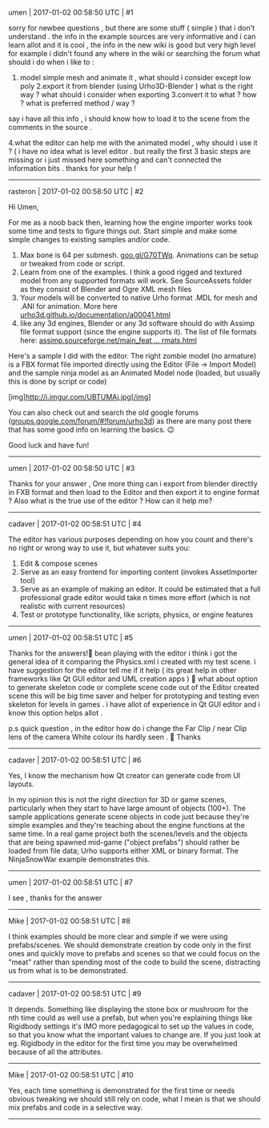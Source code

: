 umen | 2017-01-02 00:58:50 UTC | #1

sorry for newbee questions , but there are some stuff ( simple ) that i don't understand .
the info in the example sources are very informative and i can learn allot and it is cool , the info in the new wiki is good but very high level 
for example i didn't found any where in the wiki or searching the forum what should i do when i like to :
1. model simple mesh and animate it  , what should i consider except low poly 
2.export it from blender (using Urho3D-Blender ) what is the right way ? what should i consider when exporting 
3.convert it to what ? how ?  what is preferred method / way ?

say i have all this info , i should know how to load it to the scene from the comments in the source .

4.what the editor can help me with the animated model , why  should i use it ? ( i have no idea what is level editor . 
but really the first 3 basic steps are missing or i just missed here something and can't connected the information bits .
thanks for your help !

-------------------------

rasteron | 2017-01-02 00:58:50 UTC | #2

Hi Umen, 

For me as a noob back then, learning how the engine importer works took some time and tests to figure things out. Start simple and make some simple changes to existing samples and/or code.

1. Max bone is 64 per submesh. [goo.gl/G70TWq](http://goo.gl/G70TWq). Animations can be setup or tweaked from code or script.
2. Learn from one of the examples. I think a good rigged and textured model from any supported formats will work. See SourceAssets folder as they consist of Blender and Ogre XML mesh files
3. Your models will be converted to native Urho format .MDL for mesh and .ANI for animation. More here [urho3d.github.io/documentation/a00041.html](http://urho3d.github.io/documentation/a00041.html)
4. like any 3d engines, Blender or any 3d software should do with Assimp file format support (since the engine supports it). The list of file formats here: [assimp.sourceforge.net/main_feat ... rmats.html](http://assimp.sourceforge.net/main_features_formats.html)

Here's a sample I did with the editor. The right zombie model (no armature) is a FBX format file imported directly using the Editor (File -> Import Model) and the sample ninja model as an Animated Model node (loaded, but usually this is done by script or code)

[img]http://i.imgur.com/UBTUMAj.jpg[/img]


You can also check out and search the old google forums ([groups.google.com/forum/#!forum/urho3d](https://groups.google.com/forum/#!forum/urho3d)) as there are many post there that has some good info on learning the basics. :wink:

Good luck and have fun!

-------------------------

umen | 2017-01-02 00:58:50 UTC | #3

Thanks for your answer , 
One more thing can i export from blender directlly in FXB format and then load to the 
Editor and then export it to engine format ? 
Also what is the true use of the editor ? 
How can it help me?

-------------------------

cadaver | 2017-01-02 00:58:51 UTC | #4

The editor has various purposes depending on how you count and there's no right or wrong way to use it, but whatever suits you:

1) Edit & compose scenes
2) Serve as an easy frontend for importing content (invokes AssetImporter tool)
3) Serve as an example of making an editor. It could be estimated that a full professional grade editor would take n times more effort (which is not realistic with current resources)
4) Test or prototype functionality, like scripts, physics, or engine features

-------------------------

umen | 2017-01-02 00:58:51 UTC | #5

Thanks for the answers!
bean playing with the editor i think i got the general idea of it comparing the Physics.xml i created with my test scene. 
i have suggestion for the editor tell me if it help ( its great help in other frameworks like Qt GUI editor and UML creation apps ) 
what about option to generate skeleton code or complete scene code out of the Editor created scene 
this will be big time saver and helper for prototyping and testing even skeleton for levels in games . 
i have allot of experience in Qt GUI editor and i know this option helps allot .

p.s 
quick question , in the editor how do i change the Far Clip / near Clip lens of the camera White  colour its hardly seen . 
Thanks

-------------------------

cadaver | 2017-01-02 00:58:51 UTC | #6

Yes, I know the mechanism how Qt creator can generate code from UI layouts.

In my opinion this is not the right direction for 3D or game scenes, particularly when they start to have large amount of objects (100+). The sample applications generate scene objects in code just because they're simple examples and they're teaching about the engine functions at the same time. In a real game project both the scenes/levels and the objects that are being spawned mid-game ("object prefabs") should rather be loaded from file data; Urho supports either XML or binary format. The NinjaSnowWar example demonstrates this.

-------------------------

umen | 2017-01-02 00:58:51 UTC | #7

I see , thanks for the answer

-------------------------

Mike | 2017-01-02 00:58:51 UTC | #8

I think examples should be more clear and simple if we were using prefabs/scenes.
We should demonstrate creation by code only in the first ones and quickly move to prefabs and scenes so that we could focus on the "meat" rather than spending most of the code to build the scene, distracting us from what is to be demonstrated.

-------------------------

cadaver | 2017-01-02 00:58:51 UTC | #9

It depends. Something like displaying the stone box or mushroom for the nth time could as well use a prefab, but when you're explaining things like Rigidbody settings it's IMO more pedagogical to set up the values in code, so that you know what the important values to change are. If you just look at eg. Rigidbody in the editor for the first time you may be overwhelmed because of all the attributes.

-------------------------

Mike | 2017-01-02 00:58:51 UTC | #10

Yes, each time something is demonstrated for the first time or needs obvious tweaking we should still rely on code, what I mean is that we should mix prefabs and code in a selective way.

-------------------------

